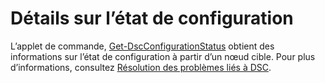 # <a name="details-about-configuration-status"></a>Détails sur l’état de configuration

L’applet de commande, [Get-DscConfigurationStatus](https://technet.microsoft.com/library/mt517868.aspx) obtient des informations sur l’état de configuration à partir d’un nœud cible. Pour plus d’informations, consultez [Résolution des problèmes liés à DSC](https://msdn.microsoft.com/powershell/dsc/troubleshooting).